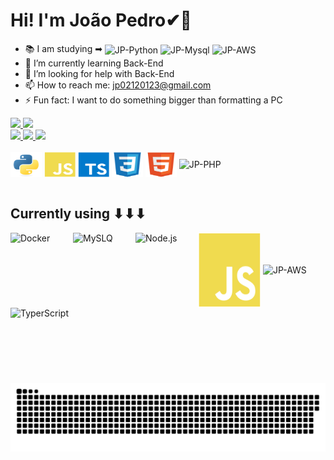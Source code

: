  # Hi! I'm João Pedro✔👋

  - 📚 I am studying ➡ <img align="center" alt="JP-Python" height="40" width="40" src="https://cdn.jsdelivr.net/gh/devicons/devicon/icons/nodejs/nodejs-original-wordmark.svg" > 
<img align="center" alt="JP-Mysql" height="40" width="50" src="https://cdn.jsdelivr.net/gh/devicons/devicon/icons/mysql/mysql-original-wordmark.svg"> <img align="center" alt="JP-AWS" height="40" width="50" src="https://cdn.jsdelivr.net/gh/devicons/devicon/icons/amazonwebservices/amazonwebservices-original-wordmark.svg"> 
  - 🌱 I’m currently learning Back-End
  - 🤔 I’m looking for help with Back-End 
  - 📫 How to reach me: jp02120123@gmail.com
  - ⚡ Fun fact: I want to do something bigger than formatting a PC
<div align="left">
  <a href="https://github.com/JPMoreiraAquino">
  <img height="180em" src="https://github-readme-stats.vercel.app/api?username=JPMoreiraAquino&show_icons=True&theme=dracula&include_all_commits=true&count_private=true"/>
  <img height="180em" src="https://github-readme-stats.vercel.app/api/top-langs/?username=JPMoreiraAquino&layout=compact&langs_count=7&theme=dracula"/>
</div>
   
  <div> 
  <a target="_blank" href="https://www.youtube.com/channel/UCK2deOyGLojnZF9fHzngr6g" target="_blank"><img src="https://cdn-icons-png.flaticon.com/512/1384/1384060.png" height="50"> </a>
  <a target="_blank"  href="https://www.instagram.com/jpmoreira_aq/" target="_blank"><img src="https://cdn-icons-png.flaticon.com/512/1384/1384063.png" height="50"> </a>
  <a target="_blank" href="https://www.linkedin.com/in/jo%C3%A3o-pedro-moreira-455b79203/" target="_blank"><img src="https://cdn-icons-png.flaticon.com/512/145/145807.png"  height="50"></a> 
  </div>

 
<div style="display: inline_block"><br>
  <img align="center" alt="JP-Python" height="40" width="50" src="https://raw.githubusercontent.com/devicons/devicon/master/icons/python/python-original.svg">
  <img align="center" alt="JP-Js" height="40" width="50" src="https://raw.githubusercontent.com/devicons/devicon/master/icons/javascript/javascript-plain.svg">
  <img align="center" alt="JP-Ts" height="40" width="50" src="https://raw.githubusercontent.com/devicons/devicon/master/icons/typescript/typescript-plain.svg">
  <img align="center" alt="JP-CSS" height="40" width="50" src="https://raw.githubusercontent.com/devicons/devicon/master/icons/css3/css3-original.svg"> 
  <img align="center" alt="JP-HTML" height="40" width="50" src="https://raw.githubusercontent.com/devicons/devicon/master/icons/html5/html5-original.svg">
  <img align="center" alt="JP-PHP" height="50" width="60" src="https://cdn.jsdelivr.net/gh/devicons/devicon/icons/php/php-original.svg">
 </div>
  <br>
  
<div>
  <h2>Currently using ⬇⬇⬇    </h2> 
    <img align="center" alt="JP-Js" height="120" width="100" src="https://raw.githubusercontent.com/devicons/devicon/master/icons/javascript/javascript-plain.svg">
  <img align="left" alt="Docker" height="120" width="100" src="https://img.icons8.com/fluency/344/docker.png"/>     
  <img align="left" alt="MySLQ" height="120" width="100" src="https://cdn.jsdelivr.net/gh/devicons/devicon/icons/mysql/mysql-original-wordmark.svg">
  <img align="left" alt="Node.js" height="120" width="100" src="https://cdn.jsdelivr.net/gh/devicons/devicon/icons/nodejs/nodejs-original-wordmark.svg">
  <img align="left" alt="TyperScript" height="120" width="140" img src="https://img.icons8.com/color/344/typescript.png" />
  <img align="center" alt="JP-AWS" height="120" width="140" src="https://cdn.jsdelivr.net/gh/devicons/devicon/icons/amazonwebservices/amazonwebservices-plain-wordmark.svg" />
           
          
  
  
</div>

    
   ![Snake animation](https://github.com/JPMoreiraAquino/JPMoreiraAquino/blob/output/github-contribution-grid-snake.svg)
 
</div>
  
